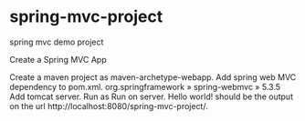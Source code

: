 # spring-mvc-project
 spring mvc demo project


Create a Spring MVC App 

Create a maven project as maven-archetype-webapp. 
Add spring web MVC dependency to pom.xml. 
org.springframework » spring-webmvc » 5.3.5 
Add tomcat server. 
Run as Run on server. 
Hello world! should be the output on the url http://localhost:8080/spring-mvc-project/. 
